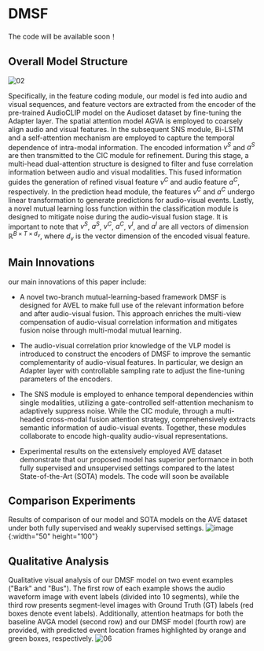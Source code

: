 # DMSF
The code will be available soon！
## Overall Model Structure
![02](https://github.com/user-attachments/assets/212ff31b-2bc1-40da-9ab1-dea757c95fd0)

Specifically, in the feature coding module, our model is fed into audio and visual sequences, and feature vectors are extracted from the encoder of the pre-trained AudioCLIP model on the Audioset dataset by fine-tuning the Adapter layer. The spatial attention model AGVA is employed to coarsely align audio and visual features. In the subsequent SNS module, Bi-LSTM and a self-attention mechanism are employed to capture the temporal dependence of intra-modal information. The encoded information $v^S$ and $a^S$ are then transmitted to the CIC module for refinement. During this stage, a multi-head dual-attention structure is designed to filter and fuse correlation information between audio and visual modalities. This fused information guides the generation of refined visual feature $v^C$ and audio feature $a^C$, respectively. In the prediction head module, the features $v^C$ and $a^C$ undergo linear transformation to generate predictions for audio-visual events. Lastly, a novel mutual learning loss function within the classification module is designed to mitigate noise during the audio-visual fusion stage. It is important to note that $v^S$, $a^S$, $v^C$, $a^C$, $v^I$, and $a^I$ are all vectors of dimension $\mathbb{R}^{ B \times T \times d_v}$, where $d_v$ is the vector dimension of the encoded visual feature.
## Main Innovations
our main innovations of this paper include:

* A novel two-branch mutual-learning-based framework DMSF is designed for AVEL to make full use of the relevant information before and after audio-visual fusion. This approach enriches the multi-view compensation of audio-visual correlation information and mitigates fusion noise through multi-modal mutual learning.

* The audio-visual correlation prior knowledge of the VLP model is introduced to construct the encoders of DMSF to improve the semantic complementarity of audio-visual features. In particular, we design an Adapter layer with controllable sampling rate to adjust the fine-tuning parameters of the encoders.

* The SNS module is employed to enhance temporal dependencies within single modalities, utilizing a gate-controlled self-attention mechanism to adaptively suppress noise. While the CIC module, through a multi-headed cross-modal fusion attention strategy, comprehensively extracts semantic information of audio-visual events. Together, these modules collaborate to encode high-quality audio-visual representations.

* Experimental results on the extensively employed AVE dataset demonstrate that our proposed model has superior performance in both fully supervised and unsupervised settings compared to the latest State-of-the-Art (SOTA) models.
The code will soon be available

## Comparison Experiments
Results of comparison of our model and SOTA models on the AVE dataset under both fully supervised and weakly supervised settings.
![image](https://github.com/user-attachments/assets/2aaed997-fb5f-4ac5-b3ed-92da90214854){:width="50" height="100"}

## Qualitative Analysis
Qualitative visual analysis of our DMSF model on two event examples ("Bark" and "Bus"). The first row of each example shows the audio waveform image with event labels (divided into 10 segments), while the third row presents segment-level images with Ground Truth (GT) labels (red boxes denote event labels). Additionally, attention heatmaps for both the baseline AVGA model (second row) and our DMSF model (fourth row) are provided, with predicted event location frames highlighted by orange and green boxes, respectively.
![06](https://github.com/user-attachments/assets/6acb1dc2-6dc2-4d1c-bf87-e7e54db91b67)


